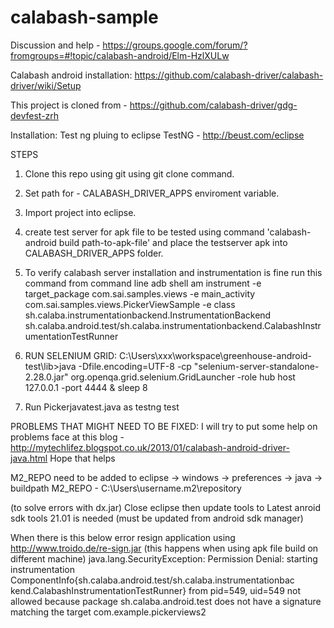 calabash-sample
===============

Discussion and help - https://groups.google.com/forum/?fromgroups=#!topic/calabash-android/Elm-HzlXULw

Calabash android installation:
https://github.com/calabash-driver/calabash-driver/wiki/Setup

This project is cloned from - https://github.com/calabash-driver/gdg-devfest-zrh

Installation: 
Test ng pluing to eclipse
TestNG - http://beust.com/eclipse


STEPS

1) Clone this repo using git using git clone command.

2) Set path for - CALABASH_DRIVER_APPS enviroment variable.

3) Import project into eclipse.

4) create test server for apk file to be tested using command 'calabash-android build path-to-apk-file' and place the testserver apk into CALABASH_DRIVER_APPS folder.

5) To verify calabash server installation and instrumentation is fine run this command from command line 
adb shell am instrument -e target_package com.sai.samples.views -e main_activity com.sai.samples.views.PickerViewSample -e class sh.calaba.instrumentationbackend.InstrumentationBackend sh.calaba.android.test/sh.calaba.instrumentationbackend.CalabashInstrumentationTestRunner 

6) RUN SELENIUM GRID:
C:\Users\xxx\workspace\greenhouse-android-test\lib>java -Dfile.encoding=UTF-8 -cp "selenium-server-standalone-2.28.0.jar" org.openqa.grid.selenium.GridLauncher -role hub host 127.0.0.1 -port 4444 & sleep 8

7) Run Pickerjavatest.java as testng test



PROBLEMS THAT MIGHT NEED TO BE FIXED:
I will try to put some help on problems face at this blog - http://mytechlifez.blogspot.co.uk/2013/01/calabash-android-driver-java.html
Hope that  helps

M2_REPO need to be added to eclipse -> windows -> preferences -> java -> buildpath
M2_REPO - C:\Users\username\.m2\repository

(to solve errors with dx.jar)
Close eclipse then update tools to Latest anroid sdk tools 21.01 is needed (must be updated from android sdk manager)

When there is this below error resign application using http://www.troido.de/re-sign.jar (this happens when using apk file build on different machine)
java.lang.SecurityException: Permission Denial: starting instrumentation ComponentInfo{sh.calaba.android.test/sh.calaba.instrumentationbac
kend.CalabashInstrumentationTestRunner} from pid=549, uid=549 not allowed because package sh.calaba.android.test does not have a signature
 matching the target com.example.pickerviews2
